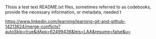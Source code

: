 Thisis a test text
README.txt files, sometimes referred to as codebooks, provide the necessary information, or metadata, needed t

https://www.linkedin.com/learning/learning-git-and-github-14213624/merge-conflicts?autoSkip=true&dApp=62499436&leis=LAA&resume=false&u=